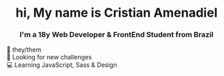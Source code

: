 <h1 align="center"> hi, My name is Cristian Amenadiel</h1>
    <div>
      <h3 align="center"> I'm a 18y Web Developer & FrontEnd Student from Brazil </h3>
      <p>
        👤 they/them <br /> 
        👀 Looking for new challenges <br />
        💻 Learning JavaScript, Sass & Design <br />
      </p>
    </div>

